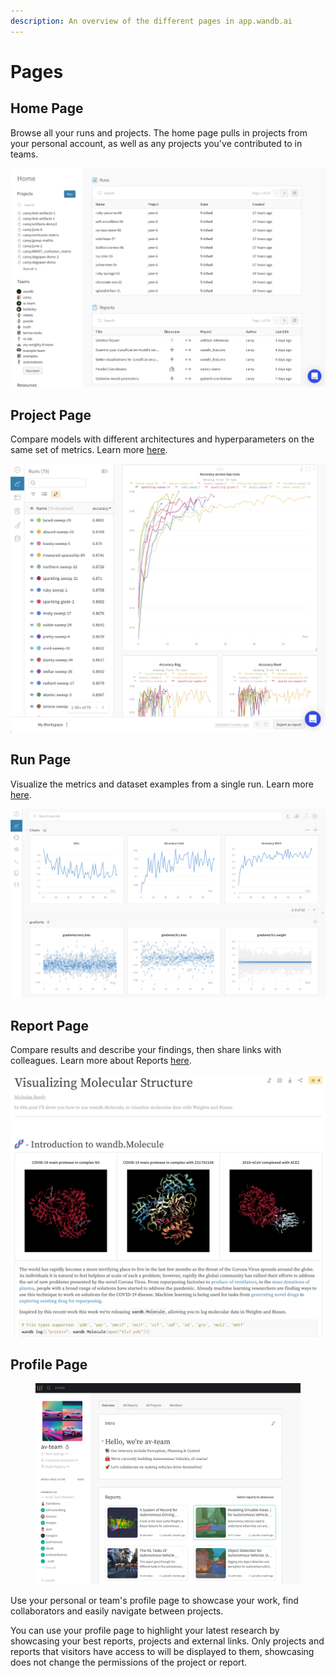 ```yaml
---
description: An overview of the different pages in app.wandb.ai
---
```


# Pages

## Home Page

Browse all your runs and projects. The home page pulls in projects from your personal account, as well as any projects you've contributed to in teams.

![](<../../../.gitbook/assets/home page.png>)

## Project Page

Compare models with different architectures and hyperparameters on the same set of metrics. Learn more [here](project-page.md).

![](<../../../.gitbook/assets/project page.png>)

## Run Page

Visualize the metrics and dataset examples from a single run. Learn more [here](run-page.md).

![](<../../../.gitbook/assets/Screen Shot 2020-06-08 at 9.00.04 AM.png>)

## Report Page

Compare results and describe your findings, then share links with colleagues. Learn more about Reports [here](../../../guides/reports/).

![](<../../../.gitbook/assets/example report for molecules.png>)

## Profile Page

<figure><img src="../../../.gitbook/assets/Screenshot 2022-12-07 at 12.33.29 (1) (2).png" alt=""><figcaption></figcaption></figure>

Use your personal or team's profile page to showcase your work, find collaborators and easily navigate between projects.&#x20;

You can use your profile page to highlight your latest research by showcasing your best reports, projects and external links. Only projects and reports that visitors have access to will be displayed to them, showcasing does not change the permissions of the project or report.
